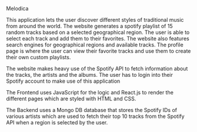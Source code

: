 Melodica

This application lets the user discover different styles of traditional music from around the world. The website generates a spotify playlist of 15 random tracks based 
on a selected geographical region. The user is able to select each track and add them to their favorites. The website also features search engines for geographical 
regions and available tracks. The profile page is where the user can view their favorite tracks and use them to create their own custom playlists.

The website makes heavy use of the Spotify API to fetch information about the tracks, the artists and the albums. The user has to login into their Spotify account 
to make use of this application 

The Frontend uses JavaScript for the logic and React.js to render the different pages which are styled with HTML and CSS.

The Backend uses a Mongo DB database that stores the Spotify IDs of various artists which are used to fetch their top 10 tracks from the Spotify API when a region is 
selected by the user.


